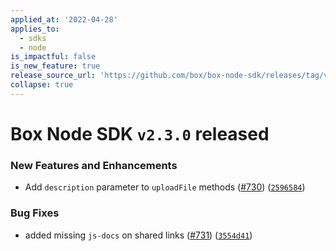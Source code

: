 ```yaml
---
applied_at: '2022-04-28'
applies_to:
  - sdks
  - node
is_impactful: false
is_new_feature: true
release_source_url: 'https://github.com/box/box-node-sdk/releases/tag/v2.3.0'
collapse: true
---
```


# Box Node SDK `v2.3.0` released

### New Features and Enhancements

* Add `description` parameter to `uploadFile` methods ([#730][1]) ([`2596584`][2])

### Bug Fixes

* added missing `js-docs` on shared links ([#731][3]) ([`3554d41`][4])

[1]: https://github.com/box/box-node-sdk/issues/730

[2]: https://github.com/box/box-node-sdk/commit/2596584dffb44c1995c8b6b3faa67564f4d32499

[3]: https://github.com/box/box-node-sdk/issues/731

[4]: https://github.com/box/box-node-sdk/commit/3554d41d9050e7a81224c35e3e2e257604a0b41b
